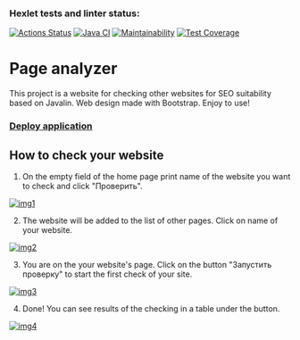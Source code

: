### Hexlet tests and linter status:
[![Actions Status](https://github.com/DaniilDeFacto/java-project-72/actions/workflows/hexlet-check.yml/badge.svg)](https://github.com/DaniilDeFacto/java-project-72/actions)
[![Java CI](https://github.com/DaniilDeFacto/java-project-72/actions/workflows/main.yml/badge.svg)](https://github.com/DaniilDeFacto/java-project-72/actions/workflows/main.yml)
[![Maintainability](https://api.codeclimate.com/v1/badges/8caedc6bf5dd827c6fb3/maintainability)](https://codeclimate.com/github/DaniilDeFacto/java-project-72/maintainability)
[![Test Coverage](https://api.codeclimate.com/v1/badges/8caedc6bf5dd827c6fb3/test_coverage)](https://codeclimate.com/github/DaniilDeFacto/java-project-72/test_coverage)

# Page analyzer

This project is a website for checking other websites for SEO suitability based on Javalin. Web design made with Bootstrap. Enjoy to use!

### [Deploy application](https://java-project-72-9gof.onrender.com)

## How to check your website

1. On the empty field of the home page print name of the website you want to check and click "Проверить".

<a href="https://ibb.co/R95Jm6c"><img src="https://i.ibb.co/mGxPwy4/img1.png" alt="img1" border="0"></a>

2. The website will be added to the list of other pages. Click on name of your website.

<a href="https://ibb.co/xCbtZbM"><img src="https://i.ibb.co/QbV30V6/img2.png" alt="img2" border="0"></a>

3. You are on the your website's page. Click on the button "Запустить проверку" to start the first check of your site.

<a href="https://ibb.co/ww5FpQw"><img src="https://i.ibb.co/b2cMNv2/img3.png" alt="img3" border="0"></a>

4. Done! You can see results of the checking in a table under the button.

<a href="https://ibb.co/yyJRs5j"><img src="https://i.ibb.co/4TxfNMr/img4.png" alt="img4" border="0"></a>